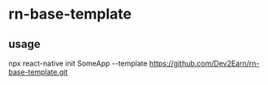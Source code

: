 # rn-base-template
 
## usage
npx react-native init SomeApp --template https://github.com/Dev2Earn/rn-base-template.git
